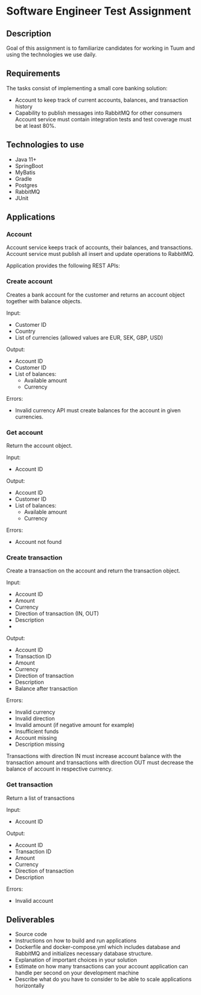 # Software Engineer Test Assignment

## Description

Goal of this assignment is to familiarize candidates for working in Tuum and
using the technologies we use daily.

## Requirements
The tasks consist of implementing a small core banking solution:
* Account to keep track of current accounts, balances, and transaction
history
* Capability to publish messages into RabbitMQ for other consumers
Account service must contain integration tests and test coverage must be at
least 80%.

## Technologies to use
* Java 11+
* SpringBoot
* MyBatis
* Gradle
* Postgres
* RabbitMQ
* JUnit

## Applications
### Account
Account service keeps track of accounts, their balances, and transactions.
Account service must publish all insert and update operations to RabbitMQ.

Application provides the following REST APIs:
### Create account
Creates a bank account for the customer and returns an account object
together with balance objects.

Input:
* Customer ID
* Country
* List of currencies (allowed values are EUR, SEK, GBP, USD)

Output:
* Account ID
* Customer ID
* List of balances:
  * Available amount
  *  Currency

Errors:
* Invalid currency
API must create balances for the account in given currencies.

### Get account
Return the account object.

Input:
* Account ID

Output:
* Account ID
* Customer ID
* List of balances:
  * Available amount
  * Currency


Errors:
* Account not found

### Create transaction
Create a transaction on the account and return the transaction object.

Input:
* Account ID
* Amount
* Currency
* Direction of transaction (IN, OUT)
* Description
* 
Output:
* Account ID
* Transaction ID
* Amount
* Currency
* Direction of transaction
* Description
* Balance after transaction

Errors:
* Invalid currency
* Invalid direction
* Invalid amount (if negative amount for example)
* Insufficient funds
* Account missing
* Description missing

Transactions with direction IN must increase account balance with the
transaction amount and transactions with direction OUT must decrease the
balance of account in respective currency.

### Get transaction
Return a list of transactions

Input:
* Account ID

Output:
* Account ID
* Transaction ID
* Amount
* Currency
* Direction of transaction
* Description

Errors:
* Invalid account

## Deliverables
* Source code
* Instructions on how to build and run applications
* Dockerfile and docker-compose.yml which includes database and
RabbitMQ and initializes necessary database structure.
* Explanation of important choices in your solution
* Estimate on how many transactions can your account application can
handle per second on your development machine
* Describe what do you have to consider to be able to scale applications
horizontally